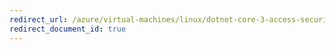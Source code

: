 ```yaml
---
redirect_url: /azure/virtual-machines/linux/dotnet-core-3-access-security
redirect_document_id: true
---
```

